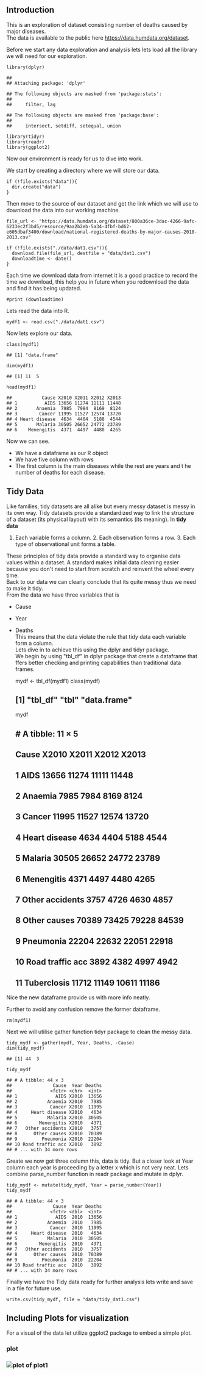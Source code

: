 Introduction
------------

This is an exploration of dataset consisting number of deaths caused by
major diseases.  
The data is available to the public here
<https://data.humdata.org/dataset>.

Before we start any data exploration and analysis lets lets load all the
library we will need for our exploration.

    library(dplyr)

    ## 
    ## Attaching package: 'dplyr'

    ## The following objects are masked from 'package:stats':
    ## 
    ##     filter, lag

    ## The following objects are masked from 'package:base':
    ## 
    ##     intersect, setdiff, setequal, union

    library(tidyr)
    library(readr)
    library(ggplot2)

Now our environment is ready for us to dive into work.

We start by creating a directory where we will store our data.

    if (!file.exists("data")){
      dir.create("data")
    }

Then move to the source of our dataset and get the link which we will
use to download the data into our working machine.

    file_url <- "https://data.humdata.org/dataset/800a36ce-3dac-4266-9afc-6233ec2f3bd5/resource/9aa2b2eb-5a34-4fbf-bd62-e605dbaf3400/download/national-registered-deaths-by-major-causes-2010-2013.csv"  

    if (!file.exists("./data/dat1.csv")){
      download.file(file_url, destfile = "data/dat1.csv") 
      downloadtime <- date()
    }

Each time we download data from internet it is a good practice to record
the time we download, this help you in future when you redownload the
data and find it has being updated.

    #print (downloadtime)

Lets read the data into R.

    mydf1 <- read.csv("./data/dat1.csv")

Now lets explore our data.

    class(mydf1)

    ## [1] "data.frame"

    dim(mydf1)

    ## [1] 11  5

    head(mydf1)

    ##           Cause X2010 X2011 X2012 X2013
    ## 1          AIDS 13656 11274 11111 11448
    ## 2       Anaemia  7985  7984  8169  8124
    ## 3        Cancer 11995 11527 12574 13720
    ## 4 Heart disease  4634  4404  5188  4544
    ## 5       Malaria 30505 26652 24772 23789
    ## 6    Menengitis  4371  4497  4480  4265

Now we can see.  
+ We have a dataframe as our R object  
+ We have five column with rows  
+ The first column is the main diseases while the rest are years and t
he number of deaths for each disease.

Tidy Data
---------

Like families, tidy datasets are all alike but every messy dataset is
messy in its own way. Tidy datasets provide a standardized way to link
the structure of a dataset (its physical layout) with its semantics (its
meaning). In **tidy data**  
1. Each variable forms a column. 2. Each observation forms a row. 3.
Each type of observational unit forms a table.

These principles of tidy data provide a standard way to organise data
values within a dataset. A standard makes initial data cleaning easier
because you don't need to start from scratch and reinvent the wheel
every time.  
Back to our data we can clearly conclude that its quite messy thus we
need to make it tidy.  
From the data we have three variables that is  
+ Cause  
+ Year  
+ Deaths  
This means that the data violate the rule that tidy data each variable
form a column.  
Lets dive in to achieve this using the dplyr and tidyr package.  
We begin by using "tbl\_df" in dplyr package that create a dataframe
that ffers better checking and printing capabilities than traditional
data frames.

    mydf <- tbl_df(mydf1)
    class(mydf)

    ## [1] "tbl_df"     "tbl"        "data.frame"

    mydf

    ## # A tibble: 11 × 5
    ##               Cause X2010 X2011 X2012 X2013
    ##              <fctr> <int> <int> <int> <int>
    ## 1              AIDS 13656 11274 11111 11448
    ## 2           Anaemia  7985  7984  8169  8124
    ## 3            Cancer 11995 11527 12574 13720
    ## 4     Heart disease  4634  4404  5188  4544
    ## 5           Malaria 30505 26652 24772 23789
    ## 6        Menengitis  4371  4497  4480  4265
    ## 7   Other accidents  3757  4726  4630  4857
    ## 8      Other causes 70389 73425 79228 84539
    ## 9         Pneumonia 22204 22632 22051 22918
    ## 10 Road traffic acc  3892  4382  4997  4942
    ## 11      Tuberclosis 11712 11149 10611 11186

Nice the new dataframe provide us with more info neatly.

Further to avoid any confusion remove the former dataframe.

    rm(mydf1)

Next we will utilise gather function tidyr package to clean the messy
data.

    tidy_mydf <- gather(mydf, Year, Deaths, -Cause)
    dim(tidy_mydf)

    ## [1] 44  3

    tidy_mydf

    ## # A tibble: 44 × 3
    ##               Cause  Year Deaths
    ##              <fctr> <chr>  <int>
    ## 1              AIDS X2010  13656
    ## 2           Anaemia X2010   7985
    ## 3            Cancer X2010  11995
    ## 4     Heart disease X2010   4634
    ## 5           Malaria X2010  30505
    ## 6        Menengitis X2010   4371
    ## 7   Other accidents X2010   3757
    ## 8      Other causes X2010  70389
    ## 9         Pneumonia X2010  22204
    ## 10 Road traffic acc X2010   3892
    ## # ... with 34 more rows

Greate we now got three column this, data is tidy. But a closer look at
Year column each year is proceeding by a letter x which is not very
neat. Lets combine parse\_number function in readr package and mutate in
dplyr.

    tidy_mydf <- mutate(tidy_mydf, Year = parse_number(Year))
    tidy_mydf

    ## # A tibble: 44 × 3
    ##               Cause  Year Deaths
    ##              <fctr> <dbl>  <int>
    ## 1              AIDS  2010  13656
    ## 2           Anaemia  2010   7985
    ## 3            Cancer  2010  11995
    ## 4     Heart disease  2010   4634
    ## 5           Malaria  2010  30505
    ## 6        Menengitis  2010   4371
    ## 7   Other accidents  2010   3757
    ## 8      Other causes  2010  70389
    ## 9         Pneumonia  2010  22204
    ## 10 Road traffic acc  2010   3892
    ## # ... with 34 more rows

Finally we have the Tidy data ready for further analysis lets write and
save in a file for future use.

    write.csv(tidy_mydf, file = "data/tidy_dat1.csv")

Including Plots for visualization
---------------------------------

For a visual of the data let utilize ggplot2 package to embed a simple
plot.
<h3>plot<h3>    

![plot of plot1](figures/plot1.png)
